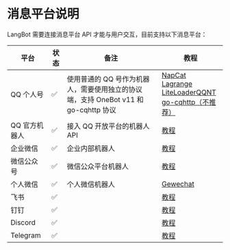 # 消息平台说明

LangBot 需要连接消息平台 API 才能与用户交互，目前支持以下消息平台：


| 平台 | 状态 | 备注  |教程 |
| ------ | ---- | ---- | ---- |
| QQ 个人号 | ✅ | 使用普通的 QQ 号作为机器人，需要使用独立的协议端，支持 OneBot v11 和 go-cqhttp 协议 | [NapCat](/deploy/platforms/qq/aiocqhttp/napcat) <br> [Lagrange](/deploy/platforms/qq/aiocqhttp/lagrange) <br> [LiteLoaderQQNT](/deploy/platforms/qq/aiocqhttp/llonebot) <br> [go-cqhttp（不推荐）](/deploy/platforms/qq/gocq) |
| QQ 官方机器人 | ✅ | 接入 QQ 开放平台的机器人 API | [教程](/deploy/platforms/qq/official_webhook) |
| 企业微信 | ✅ | 企业内部机器人 | [教程](/deploy/platforms/wecom/wecom) |
| 微信公众号 | ✅ | 微信公众平台机器人 | [教程](/deploy/platforms/wxoa.md) |
| 个人微信 | ✅ | 个人微信机器人 | [Gewechat](/deploy/platforms/wechat/gewechat) |
| 飞书 | ✅ |  | [教程](/deploy/platforms/lark) |
| 钉钉 | ✅ |  | [教程](/deploy/platforms/dingtalk) |
| Discord | ✅ |  | [教程](/deploy/platforms/discord) |
| Telegram | ✅ |  | [教程](/deploy/platforms/telegram) |
